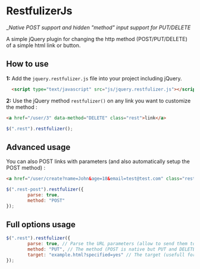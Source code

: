 RestfulizerJs
==========

__Native POST support and hidden "_method" input support for PUT/DELETE__

A simple jQuery plugin for changing the http method (POST/PUT/DELETE) of a simple html link or button.

## How to use

__1:__ Add the `jquery.restfulizer.js` file into your project including jQuery.

```html
  <script type="text/javascript" src="js/jquery.restfulizer.js"></script>
```

__2:__ Use the jQuery method `restfulizer()` on any link you want to customize the method :

```html
<a href="/user/3" data-method="DELETE" class="rest">link</a>
```

```javascript
$(".rest").restfulizer();
```

## Advanced usage

You can also POST links with parameters (and also automatically setup the POST method) :

```html
<a href="/user/create?name=John&age=18&email=test@test.com" class="rest-post">link</a>
```

```javascript
$(".rest-post").restfulizer({
        parse: true,
        method: "POST"
});
```

## Full options usage
```javascript
$(".rest").restfulizer({
        parse: true, // Parse the URL parameters (allow to send them to POST)
        method: "PUT", // The method (POST is native but PUT and DELETE will be simulated with a hidden input called "_method", this solution is handled by many PHP frameworks)
        target: "example.html?specified=yes" // The target (usefull for making non link clickable)
});
```